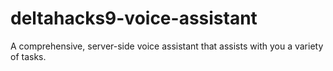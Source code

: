 # deltahacks9-voice-assistant
A comprehensive, server-side voice assistant that assists with you a variety of tasks. 
